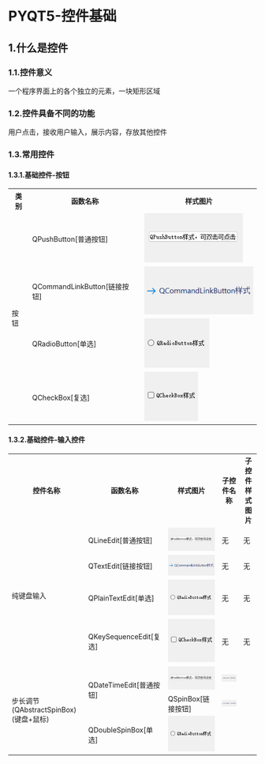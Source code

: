 # PYQT5-控件基础

## 1.什么是控件

### 1.1.控件意义

  一个程序界面上的各个独立的元素，一块矩形区域

### 1.2.控件具备不同的功能

用户点击，接收用户输入，展示内容，存放其他控件

### 1.3.常用控件

#### 1.3.1.基础控件-按钮

<table>     
    <tr>
        <th>类别</th>
        <th>函数名称</th>
        <th>样式图片</th>
    </tr>
    <tr>
        <td rowspan="4">按钮</td>
        <td>QPushButton[普通按钮]</td>
        <td><img src="..\..\src\11.python桌面编程\1.QPushButton.png" alt="QPushButton"></td>
    </tr>     
    <tr>
        <td>QCommandLinkButton[链接按钮]</td>
        <td><img src="..\..\src\11.python桌面编程\2.QCommandLinkButton.png" alt="QCommandLinkButton"></td>
    </tr>
    <tr>
        <td>QRadioButton[单选]</td>
        <td><img src="..\..\src\11.python桌面编程\3.QRadioButton.png" alt="QRadioButton"></td>
    </tr>
    <tr>
        <td>QCheckBox[复选]</td>
        <td><img src="..\..\src\11.python桌面编程\4.QCheckBox.png" alt="QCheckBox"></td>
    </tr>
</table>

#### 1.3.2.基础控件-输入控件

<table>     
    <tr>
        <th>控件名称</th>
        <th>函数名称</th>
        <th>样式图片</th>
        <th>子控件名称</th>
        <th>子控件样式图片</th>
    </tr>
    <tr>
        <td rowspan="4">纯键盘输入</td>
        <td>QLineEdit[普通按钮]</td>
        <td><img src="..\..\src\11.python桌面编程\1.QPushButton.png" alt="QPushButton"></td>
        <td>无</td>
        <td>无</td>
    </tr>     
    <tr>
        <td>QTextEdit[链接按钮]</td>
        <td><img src="..\..\src\11.python桌面编程\2.QCommandLinkButton.png" alt="QCommandLinkButton"></td>
        <td>无</td>
        <td>无</td>
    </tr>
    <tr>
        <td>QPlainTextEdit[单选]</td>
        <td><img src="..\..\src\11.python桌面编程\3.QRadioButton.png" alt="QRadioButton"></td>
        <td>无</td>
        <td>无</td>
    </tr>
    <tr>
        <td>QKeySequenceEdit[复选]</td>
        <td><img src="..\..\src\11.python桌面编程\4.QCheckBox.png" alt="QCheckBox"></td>
        <td>无</td>
        <td>无</td>
    </tr>
    <tr>
        <td rowspan="4">步长调节(QAbstractSpinBox) (键盘+鼠标)</td>
        <td rowspan="2">QDateTimeEdit[普通按钮]</td>
        <td><img src="..\..\src\11.python桌面编程\1.QPushButton.png" alt="QPushButton"></td>
        <td><img src="..\..\src\11.python桌面编程\1.QPushButton.png" alt="QPushButton"></td>
    </tr>     
    <tr>
        <td>QSpinBox[链接按钮]</td>
        <td><img src="..\..\src\11.python桌面编程\2.QCommandLinkButton.png" alt="QCommandLinkButton"></td>
    </tr>
    <tr>
        <td>QDoubleSpinBox[单选]</td>
        <td><img src="..\..\src\11.python桌面编程\3.QRadioButton.png" alt="QRadioButton"></td>
    </tr>
</table>



